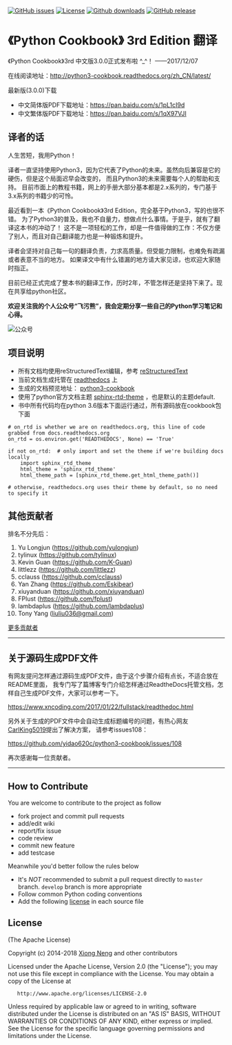 
[![GitHub issues](https://img.shields.io/github/issues/yidao620c/python3-cookbook.svg)](https://github.com/yidao620c/python3-cookbook/issues)
[![License][licensesvg]][license]
[![Github downloads](https://img.shields.io/github/downloads/yidao620c/python3-cookbook/total.svg)](https://github.com/yidao620c/python3-cookbook/releases/latest)
[![GitHub release](https://img.shields.io/github/release/yidao620c/python3-cookbook.svg)](https://github.com/yidao620c/python3-cookbook/releases)

# 《Python Cookbook》 3rd Edition 翻译 

《Python Cookbook》3rd 中文版3.0.0正式发布啦 ^_^！ ——2017/12/07

在线阅读地址：<http://python3-cookbook.readthedocs.org/zh_CN/latest/>

最新版(3.0.0)下载

* 中文简体版PDF下载地址：<https://pan.baidu.com/s/1pL1cI9d>
* 中文繁体版PDF下载地址：<https://pan.baidu.com/s/1qX97VJI>


## 译者的话

人生苦短，我用Python！

译者一直坚持使用Python3，因为它代表了Python的未来。虽然向后兼容是它的硬伤，但是这个局面迟早会改变的，
而且Python3的未来需要每个人的帮助和支持。
目前市面上的教程书籍，网上的手册大部分基本都是2.x系列的，专门基于3.x系列的书籍少的可怜。

最近看到一本《Python Cookbook》3rd Edition，完全基于Python3，写的也很不错。
为了Python3的普及，我也不自量力，想做点什么事情。于是乎，就有了翻译这本书的冲动了！
这不是一项轻松的工作，却是一件值得做的工作：不仅方便了别人，而且对自己翻译能力也是一种锻炼和提升。

译者会坚持对自己每一句的翻译负责，力求高质量。但受能力限制，也难免有疏漏或者表意不当的地方。
如果译文中有什么错漏的地方请大家见谅，也欢迎大家随时指正。

目前已经正式完成了整本书的翻译工作，历时2年，不管怎样还是坚持下来了。现在共享给python社区。

**欢迎关注我的个人公众号“飞污熊”，我会定期分享一些自己的Python学习笔记和心得。**

![公众号](https://github.com/yidao620c/python3-cookbook/raw/master/exts/wuxiong.jpg)


## 项目说明

* 所有文档均使用reStructuredText编辑，参考 [reStructuredText](http://docutils.sourceforge.net/docs/user/rst/quickref.html)
* 当前文档生成托管在 [readthedocs](https://readthedocs.org/) 上
* 生成的文档预览地址： [python3-cookbook](http://python3-cookbook.readthedocs.org/zh_CN/latest/)
* 使用了python官方文档主题 [sphinx-rtd-theme](https://github.com/snide/sphinx_rtd_theme) ，也是默认的主题default.
* 书中所有代码均在python 3.6版本下面运行通过，所有源码放在cookbook包下面

```
# on_rtd is whether we are on readthedocs.org, this line of code grabbed from docs.readthedocs.org
on_rtd = os.environ.get('READTHEDOCS', None) == 'True'

if not on_rtd:  # only import and set the theme if we're building docs locally
    import sphinx_rtd_theme
    html_theme = 'sphinx_rtd_theme'
    html_theme_path = [sphinx_rtd_theme.get_html_theme_path()]

# otherwise, readthedocs.org uses their theme by default, so no need to specify it
```

## 其他贡献者

排名不分先后：

1. Yu Longjun (https://github.com/yulongjun)
1. tylinux (https://github.com/tylinux)
1. Kevin Guan (https://github.com/K-Guan)
1. littlezz (https://github.com/littlezz)
1. cclauss (https://github.com/cclauss)
1. Yan Zhang (https://github.com/Eskibear)
1. xiuyanduan (https://github.com/xiuyanduan)
1. FPlust (https://github.com/fplust)
1. lambdaplus (https://github.com/lambdaplus)
1. Tony Yang (liuliu036@gmail.com)

[更多贡献者](https://github.com/yidao620c/python3-cookbook/graphs/contributors)

-----------------------------------------------------

## 关于源码生成PDF文件

有网友提问怎样通过源码生成PDF文件，由于这个步骤介绍有点长，不适合放在README里面，
我专门写了篇博客专门介绍怎样通过ReadtheDocs托管文档，怎样自己生成PDF文件，大家可以参考一下。

<https://www.xncoding.com/2017/01/22/fullstack/readthedoc.html>

另外关于生成的PDF文件中会自动生成标题编号的问题，有热心网友 [CarlKing5019](https://github.com/CarlKing5019)提出了解决方案，
请参考issues108：

<https://github.com/yidao620c/python3-cookbook/issues/108>

再次感谢每一位贡献者。

-----------------------------------------------------

## How to Contribute

You are welcome to contribute to the project as follow

* fork project and commit pull requests
* add/edit wiki
* report/fix issue
* code review
* commit new feature
* add testcase

Meanwhile you'd better follow the rules below

* It's *NOT* recommended to submit a pull request directly to `master` branch. `develop` branch is more appropriate
* Follow common Python coding conventions
* Add the following [license] in each source file

## License

(The Apache License)

Copyright (c) 2014-2018 [Xiong Neng](<https://www.xncoding.com/>) and other contributors

Licensed under the Apache License, Version 2.0 (the "License"); 
you may not use this file except in compliance with the License. You may obtain a copy of the License at

       http://www.apache.org/licenses/LICENSE-2.0

Unless required by applicable law or agreed to in writing, 
software distributed under the License is distributed on an "AS IS" BASIS, 
WITHOUT WARRANTIES OR CONDITIONS OF ANY KIND, either express or implied. 
See the License for the specific language governing permissions and limitations under the License.


[licensesvg]: https://img.shields.io/hexpm/l/plug.svg
[license]: http://www.apache.org/licenses/LICENSE-2.0
